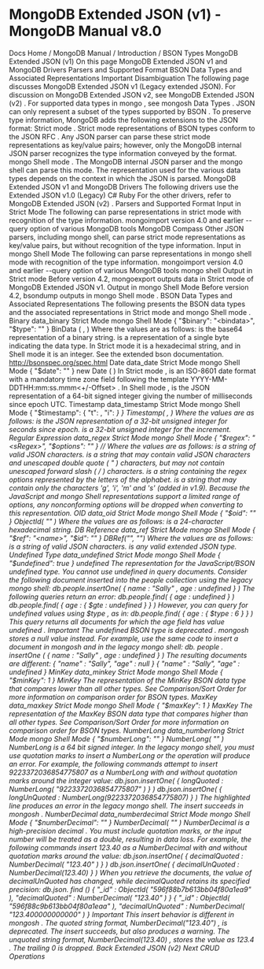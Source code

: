 # MongoDB Extended JSON (v1) - MongoDB Manual v8.0


Docs Home / MongoDB Manual / Introduction / BSON Types MongoDB Extended JSON (v1) On this page MongoDB Extended JSON v1 and MongoDB Drivers Parsers and Supported Format BSON Data Types and Associated Representations Important Disambiguation The following page discusses MongoDB Extended JSON v1 (Legacy
extended JSON). For discussion on MongoDB Extended JSON v2, see MongoDB Extended JSON (v2) . For supported data types in mongo , see mongosh Data Types . JSON can only represent a subset of the types supported by BSON . To preserve type information, MongoDB adds the following
extensions to the JSON format: Strict mode . Strict mode representations of BSON types conform to
the JSON RFC . Any JSON parser can parse
these strict mode representations as key/value pairs; however, only
the MongoDB internal JSON parser recognizes the type
information conveyed by the format. mongo Shell mode . The MongoDB internal JSON parser and the mongo shell can parse this mode. The representation used for the various data types depends on the
context in which the JSON is parsed. MongoDB Extended JSON v1 and MongoDB Drivers The following drivers use the Extended JSON v1.0 (Legacy) C# Ruby For the other drivers, refer to MongoDB Extended JSON (v2) . Parsers and Supported Format Input in Strict Mode The following can parse representations in strict mode with recognition of the type information. mongoimport version 4.0 and earlier --query option of various MongoDB tools MongoDB Compass Other JSON parsers, including mongo shell, can parse
strict mode representations as key/value pairs, but without recognition of the type information. Input in mongo Shell Mode The following can parse representations in mongo shell mode with recognition of the type information. mongoimport version 4.0 and earlier --query option of various MongoDB tools mongo shell Output in Strict mode Before version 4.2, mongoexport outputs data in Strict mode of MongoDB Extended JSON v1. Output in mongo Shell Mode Before version 4.2, bsondump outputs in mongo Shell
mode . BSON Data Types and Associated Representations The following presents the BSON data types and the associated
representations in Strict mode and mongo Shell mode . Binary data_binary Strict Mode mongo Shell Mode { "$binary": "<bindata>", "$type": "<t>" } BinData ( <t>, <bindata> ) Where the values are as follows: <bindata> is the base64 representation of a binary string. <t> is a representation of a single byte indicating the data type. In Strict mode it is a hexadecimal string, and in Shell mode it is an integer.
See the extended bson documentation. http://bsonspec.org/spec.html Date data_date Strict Mode mongo Shell Mode { "$date": "<date>" } new Date ( <date> ) In Strict mode , <date> is an ISO-8601 date format with a mandatory time
zone field following the template YYYY-MM-DDTHH:mm:ss.mmm<+/-Offset> . In Shell mode , <date> is the JSON representation of a 64-bit signed
integer giving the number of milliseconds since epoch UTC. Timestamp data_timestamp Strict Mode mongo Shell Mode { "$timestamp": { "t": <t>, "i": <i> } } Timestamp( <t>, <i> ) Where the values are as follows: <t> is the JSON representation of a 32-bit unsigned integer for
seconds since epoch. <i> is a 32-bit unsigned integer for the increment. Regular Expression data_regex Strict Mode mongo Shell Mode { "$regex": "<sRegex>", "$options": "<sOptions>" } /<jRegex>/<jOptions> Where the values are as follows: <sRegex> is a string of valid JSON characters. <jRegex> is a string that may contain valid JSON characters and
unescaped double quote ( " ) characters, but may not contain
unescaped forward slash ( / ) characters. <sOptions> is a string containing the regex options represented
by the letters of the alphabet. <jOptions> is a string that may contain only the characters 'g',
'i', 'm' and 's' (added in v1.9). Because the JavaScript and mongo Shell representations support a limited range of options,
any nonconforming options will be dropped when converting to this
representation. OID data_oid Strict Mode mongo Shell Mode { "$oid": "<id>" } ObjectId( "<id>" ) Where the values are as follows: <id> is a 24-character hexadecimal string. DB Reference data_ref Strict Mode mongo Shell Mode { "$ref": "<name>", "$id": "<id>" } DBRef("<name>", "<id>") Where the values are as follows: <name> is a string of valid JSON characters. <id> is any valid extended JSON type. Undefined Type data_undefined Strict Mode mongo Shell Mode { "$undefined": true } undefined The representation for the JavaScript/BSON undefined type. You cannot use undefined in query documents.
Consider the following document inserted into the people collection using the legacy mongo shell: db.people.insertOne( { name : "Sally" , age : undefined } ) The following queries return an error: db.people.find( { age : undefined } ) db.people.find( { age : { $gte : undefined } } ) However, you can query for undefined values using $type , as
in: db.people.find( { age : { $type : 6 } } ) This query returns all documents for which the age field has
value undefined . Important The undefined BSON type is deprecated . mongosh stores
a null value instead. For example, use the same code to insert a document in mongosh and in the legacy mongo shell: db. people . insertOne ( { name : "Sally" , age : undefined } ) The resulting documents are different: { "name" : "Sally", "age" : null } { "name" : "Sally", "age" : undefined } MinKey data_minkey Strict Mode mongo Shell Mode { "$minKey": 1 } MinKey The representation of the MinKey BSON data type that compares lower
than all other types. See Comparison/Sort Order for more information on
comparison order for BSON types. MaxKey data_maxkey Strict Mode mongo Shell Mode { "$maxKey": 1 } MaxKey The representation of the MaxKey BSON data type that compares higher
than all other types. See Comparison/Sort Order for more information on
comparison order for BSON types. NumberLong data_numberlong Strict Mode mongo Shell Mode { "$numberLong": "<number>" } NumberLong( "<number>" ) NumberLong is a 64 bit signed integer. In the legacy mongo shell, you must use quotation marks to insert a NumberLong or the operation will produce an error. For example, the following commands attempt to insert 9223372036854775807 as a NumberLong with and without
quotation marks around the integer value: db.json.insertOne( { longQuoted : NumberLong( "9223372036854775807" ) } ) db.json.insertOne( { longUnQuoted : NumberLong(9223372036854775807) } ) The highlighted line produces an error in the legacy mongo shell. The insert succeeds in mongosh . NumberDecimal data_numberdecimal Strict Mode mongo Shell Mode { "$numberDecimal": "<number>" } NumberDecimal( "<number>" ) NumberDecimal is a high-precision decimal . You must include quotation marks, or the
input number will be treated as a double, resulting in data loss. For example, the following commands insert 123.40 as a NumberDecimal with and without quotation marks around the value: db.json.insertOne( { decimalQuoted : NumberDecimal( "123.40" ) } ) db.json.insertOne( { decimalUnQuoted : NumberDecimal(123.40) } ) When you retrieve the documents, the value of decimalUnQuoted has
changed, while decimalQuoted retains its specified precision: db.json. find () { "_id" : ObjectId( "596f88b7b613bb04f80a1ea9" ), "decimalQuoted" : NumberDecimal( "123.40" ) } { "_id" : ObjectId( "596f88c9b613bb04f80a1eaa" ), "decimalUnQuoted" : NumberDecimal( "123.400000000000" ) } Important This insert behavior is different in mongosh . The quoted string format, NumberDecimal("123.40") , is
deprecated. The insert succeeds, but also produces a warning. The unquoted string format, NumberDecimal(123.40) ,
stores the value as 123.4 . The trailing 0 is dropped. Back Extended JSON (v2) Next CRUD Operations
